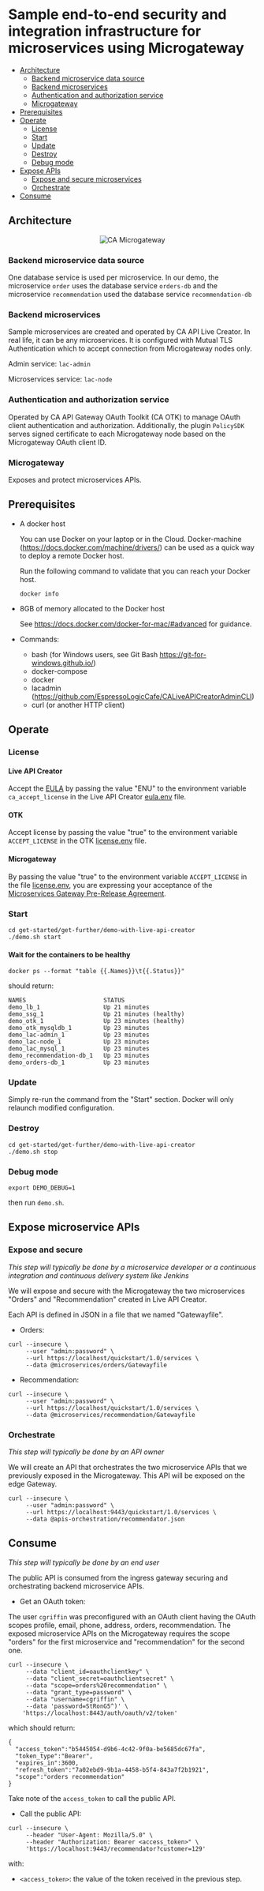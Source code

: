 # Sample end-to-end security and integration infrastructure for microservices using Microgateway

* [Architecture](#architecture)
    * [Backend microservice data source](#datasource)
    * [Backend microservices](#microservices)
    * [Authentication and authorization service](#auth)
    * [Microgateway](#microgateway)
* [Prerequisites](#prerequisites)
* [Operate](#operate)
  * [License](#license)
  * [Start](#ops-start)
  * [Update](#ops-update)
  * [Destroy](#ops-destroy)
  * [Debug mode](#ops-debug)
* [Expose APIs](#expose-apis)
  * [Expose and secure microservices](#expose-microservices)
  * [Orchestrate](#orchestrate)
* [Consume](#consume)

## Architecture <a name="architecture"></a>

<p align="center">
<img src="img/ca-microgateway-diagram-demo_draw-io.png" alt="CA Microgateway" title="CA Microgateway" />
</p>

### Backend microservice data source <a name="datasource"></a>

One database service is used per microservice. In our demo, the microservice
`order` uses the database service `orders-db` and the microservice `recommendation`
used the database service `recommendation-db`

### Backend microservices <a name="microservices"></a>

Sample microservices are created and operated by CA API Live Creator. In real life, it can be any microservices. It is configured with Mutual TLS Authentication which to accept connection from Microgateway nodes only.

Admin service: `lac-admin`

Microservices service: `lac-node`

### Authentication and authorization service <a name="auth"></a>

Operated by CA API Gateway OAuth Toolkit (CA OTK) to manage
OAuth client authentication and authorization. Additionally,
the plugin `PolicySDK` serves signed certificate to each Microgateway node based on the Microgateway OAuth client ID.

### Microgateway <a name="microgateway"></a>
Exposes and protect microservices APIs.

## Prerequisites <a name="prerequisites"></a>

- A docker host

  You can use Docker on your laptop or in the Cloud. Docker-machine
  (https://docs.docker.com/machine/drivers/) can be used as a quick way to deploy
  a remote Docker host.

  Run the following command to validate that you can reach your Docker host.
  ```
  docker info
  ```

- 8GB of memory allocated to the Docker host

  See https://docs.docker.com/docker-for-mac/#advanced for guidance.

- Commands:
  - bash (for Windows users, see Git Bash https://git-for-windows.github.io/)
  - docker-compose
  - docker
  - lacadmin (https://github.com/EspressoLogicCafe/CALiveAPICreatorAdminCLI)
  - curl (or another HTTP client)

## Operate <a name="operate"></a>
### License <a name="license"></a>
#### Live API Creator

Accept the [EULA](api-live-creator/etc/license/CA_Technologies_LiveAPI_License.json)
by passing the value "ENU" to the environment variable `ca_accept_license` in
the Live API Creator [eula.env](api-live-creator/etc/eula.env) file.

#### OTK

Accept license by passing the value "true" to the environment variable `ACCEPT_LICENSE` in
the OTK [license.env](../../external/otk/config/license.env) file.

#### Microgateway

By passing the value "true" to the environment variable `ACCEPT_LICENSE` in
the file [license.env](../../docker-compose/config/license.env), you are expressing
your acceptance of the [Microservices Gateway Pre-Release Agreement](../../../LICENSE.md).

### Start <a name="ops-start"></a>
```
cd get-started/get-further/demo-with-live-api-creator
./demo.sh start
```

#### Wait for the containers to be healthy
```
docker ps --format "table {{.Names}}\t{{.Status}}"
```
should return:
```
NAMES                      STATUS
demo_lb_1                  Up 21 minutes
demo_ssg_1                 Up 21 minutes (healthy)
demo_otk_1                 Up 23 minutes (healthy)
demo_otk_mysqldb_1         Up 23 minutes
demo_lac-admin_1           Up 23 minutes
demo_lac-node_1            Up 23 minutes
demo_lac_mysql_1           Up 23 minutes
demo_recommendation-db_1   Up 23 minutes
demo_orders-db_1           Up 23 minutes
```

### Update <a name="ops-update"></a>
Simply re-run the command from the "Start" section. Docker will only relaunch
modified configuration.

### Destroy <a name="ops-destroy"></a>
```
cd get-started/get-further/demo-with-live-api-creator
./demo.sh stop
```

### Debug mode <a name="ops-debug"></a>
```
export DEMO_DEBUG=1
```

then run `demo.sh`.

## Expose microservice APIs <a name="expose-apis"></a>

### Expose and secure <a name="expose-microservices"></a>

*This step will typically be done by a microservice developer or a continuous
integration and continuous delivery system like Jenkins*

We will expose and secure with the Microgateway the two microservices "Orders"
and "Recommendation" created in Live API Creator.

Each API is defined in JSON in a file that we named "Gatewayfile".

- Orders:

```
curl --insecure \
     --user "admin:password" \
     --url https://localhost/quickstart/1.0/services \
     --data @microservices/orders/Gatewayfile
```

- Recommendation:

```
curl --insecure \
     --user "admin:password" \
     --url https://localhost/quickstart/1.0/services \
     --data @microservices/recommendation/Gatewayfile
```

### Orchestrate <a name="orchestrate"></a>

*This step will typically be done by an API owner*

We will create an API that orchestrates the two microservice APIs that we
previously exposed in the Microgateway. This API will be exposed on the edge
Gateway.

```
curl --insecure \
     --user "admin:password" \
     --url https://localhost:9443/quickstart/1.0/services \
     --data @apis-orchestration/recommendator.json
```

## Consume <a name="consume"></a>

*This step will typically be done by an end user*

The public API is consumed from the ingress gateway securing and orchestrating
backend microservice APIs.

- Get an OAuth token:

The user `cgriffin` was preconfigured with an OAuth client having the OAuth scopes
profile, email, phone, address, orders, recommendation. The exposed microservice
APIs on the Microgateway requires the scope "orders" for the first microservice
and "recommendation" for the second one.

```
curl --insecure \
     --data "client_id=oauthclientkey" \
     --data "client_secret=oauthclientsecret" \
     --data "scope=orders%20recommendation" \
     --data "grant_type=password" \
     --data "username=cgriffin" \
     --data 'password=StRonG5^)' \
    'https://localhost:8443/auth/oauth/v2/token'
```
which should return:
```
{
  "access_token":"b5445054-d9b6-4c42-9f0a-be5685dc67fa",
  "token_type":"Bearer",
  "expires_in":3600,
  "refresh_token":"7a02ebd9-9b1a-4458-b5f4-843a7f2b1921",
  "scope":"orders recommendation"
}
```

Take note of the `access_token` to call the public API.

- Call the public API:

```
curl --insecure \
     --header "User-Agent: Mozilla/5.0" \
     --header "Authorization: Bearer <access_token>" \
     'https://localhost:9443/recommendator?customer=129'
```
with:
  - `<access_token>`: the value of the token received in the previous step.
